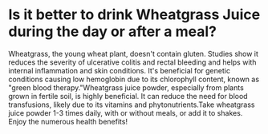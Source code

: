 # Is it better to drink Wheatgrass Juice during the day or after a meal?

Wheatgrass, the young wheat plant, doesn't contain gluten. Studies show it reduces the severity of ulcerative colitis and rectal bleeding and helps with internal inflammation and skin conditions. It's beneficial for genetic conditions causing low hemoglobin due to its chlorophyll content, known as "green blood therapy."Wheatgrass juice powder, especially from plants grown in fertile soil, is highly beneficial. It can reduce the need for blood transfusions, likely due to its vitamins and phytonutrients.Take wheatgrass juice powder 1-3 times daily, with or without meals, or add it to shakes. Enjoy the numerous health benefits!